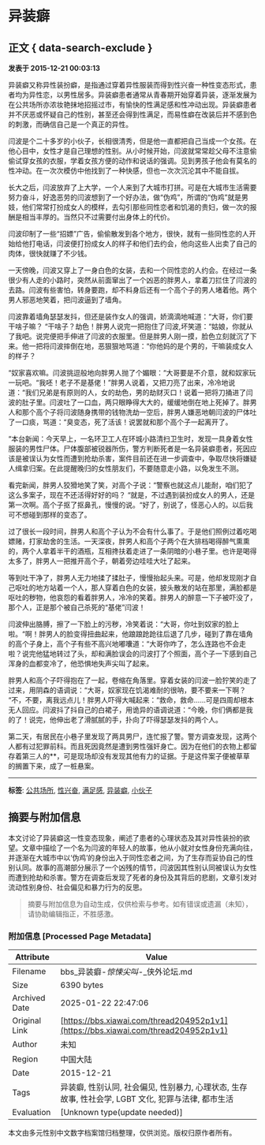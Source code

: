 # 异装癖

## 正文 { data-search-exclude }


**发表于 2015-12-21 00:03:13**

异装癖又称异性装扮癖，是指通过穿着异性服装而得到性兴奋一种性变态形式，患者均为异性恋，以男性居多。异装癖患者通常从青春期开始穿着异装，逐渐发展为在公共场所亦浓妆艳抹地招摇过市，有愉快的性满足感和性冲动出现。异装癖患者并不厌恶或怀疑自己的性别，甚至还会得到性满足，而易性癖在改装后并不感到色的刺激，而确信自己是一个真正的异性。

闫波是个二十多岁的小伙子，长相很清秀，但是他一直都把自己当成一个女孩。在他心目中，女性才是自己理想的性别。从小时候开始，闫波就常常趁父母不注意偷偷试穿女孩的衣服，学着女孩方便的动作和说话的强调。见到男孩子他会有莫名的性冲动。在一次次模仿中他找到了一种快感，但也一次次沉沦其中不能自拔。

长大之后，闫波放弃了上大学，一个人来到了大城市打拼。可是在大城市生活需要努力奋斗，好逸恶劳的闫波想到了一个好办法，做“伪鸡”，所谓的“伪鸡”就是男妓，他们常常打扮成女人的模样，去勾引那些同性恋者和饥渴的贵妇，做一次的报酬是相当丰厚的。当然只不过需要付出身体上的代价。

闫波印制了一些“招嫖”广告，偷偷散发到各个地方，很快，就有一些同性恋的人开始给他打电话，闫波便打扮成女人的样子和他们去约会，他向这些人出卖了自己的肉体，很快就赚了不少钱。

一天傍晚，闫波又穿上了一身白色的女装，去和一个同性恋的人约会。在经过一条很少有人走的小路时，突然从前面窜出了一个凶恶的胖男人，拿着刀拦住了闫波的去路。闫波有些害怕，转身要跑，却不料身后还有一个高个子的男人堵着他。两个男人邪恶地笑着，把闫波逼到了墙角。

闫波靠着墙角瑟瑟发抖，但还是装作女人的强调，娇滴滴地喊道：“大哥，你们要干啥子嘛？ “干啥子？劫色！胖男人说完一把抱住了闫波,坏笑道：“姑娘，你就从了我吧。说完便把手伸进了闫波的衣服里。但是胖男人刚一摸，脸色立刻就沉了下来。他一把将闫波摔倒在地，恶狠狠地骂道：“你他妈的是个男的，干嘛装成女人的样子？

“奴家喜欢嘛。闫波挑逗般地向胖男人抛了个媚眼：“大哥要是不介意，就和奴家玩一玩吧。“我呸！老子不是基佬！”胖男人说着，又把刀亮了出来，冷冷地说道：“我们兄弟是有原则的人，女的劫色，男的劫财灭口！说着一把将刀捅进了闫波的肚子里。闫波吐了一口血，两只眼睁得大大的，缓缓地倒在地上死掉了。胖男人和那个高个子将闫波随身携带的钱物洗劫一空后，胖男人嫌恶地朝闫波的尸体吐了一口痰，骂道：“臭变态，死了活该！说罢就和那个高个子一起离开了。

“本台新闻：今天早上，一名环卫工人在环城小路清扫卫生时，发现一具身着女性服装的男性尸体。尸体腹部被锐器所伤，警方判断死者是一名异装癖患者，死因应该是被误认为女性而遭到抢劫杀害，案件目前还在进一步调查中，争取尽快将嫌疑人缉拿归案。在此提醒晚归的女性朋友们，不要随意走小路，以免发生不测。

看完新闻，胖男人狡猾地笑了笑，对高个子说：“警察也就这点儿能耐，咱们犯了这么多案子，现在不还活得好好的吗？ “就是，不过遇到装扮成女人的男人，还是第一次啊。高个子抠了抠鼻孔，慢慢的说。“好了，别说了，怪恶心人的。以后我可不想碰到那样的变态了。

过了很长一段时间，胖男人和高个子认为不会有什么事了。于是他们照例过着吃喝嫖赌，打家劫舍的生活。一天深夜，胖男人和高个子两个在大排档喝得醉气熏熏的，两个人拿着半干的酒瓶，互相搀扶着走进了一条阴暗的小巷子里。也许是喝得太多了，胖男人一把推开高个子，朝着旁边哇哇大吐了起来。

等到吐干净了，胖男人无力地揉了揉肚子，慢慢抬起头来。可是，他却发现刚才自己呕吐的地方站着一个人，那人穿着白色的女装，披头散发的站在那里，满脸都是呕吐的秽物，他哀怨的看着胖男人，冷冷的笑着。胖男人的醉意一下子被吓没了，那个人，正是那个被自己杀死的“基佬”闫波！

闫波伸出胳膊，擦了一下脸上的污秽，冷笑着说：“大哥，你吐到奴家的脸上啦。“啊！胖男人的脸变得扭曲起来，他踉踉跄跄往后退了几步，碰到了靠在墙角的高个子身上，高个子有些不高兴地嘟囔道：“大哥你咋了，怎么连路也不会走啦？说完他猛地转过了头，却和满脸误会的闫波打了个照面，高个子一下感到自己浑身的血都变冷了，他恐惧地失声尖叫了起来。

胖男人和高个子吓得抱在了一起，卷缩在角落里。穿着女装的闫波一脸狞笑的走了过来，用阴森的语调说：“大哥，奴家现在饥渴难耐的很呐，要不要来一下啊？ “不，不要，离我远点儿！胖男人吓得大喊起来：“救命，救命……可是四周却根本无人回应。闫波抖了抖自己的白裙子，用诡异的语调说道：“今晚，你们俩都是我的了！说完，他伸出老了滑腻腻的手，扑向了吓得瑟瑟发抖的两个人。

第二天，有居民在小巷子里发现了两具男尸，连忙报了警。警方调查发现，这两个人都有过犯罪前科。而且死因竟然是遭到男性强奸身亡。因为在他们的衣物上都留存着第三人的**，可是现场却没有发现其他有力的证据。于是这件案子便被草草的搁置下来，成了一桩悬案。

---

**标签**: [公共场所](misc.php?mod=tag&id=402 "公共场所"), [性兴奋](misc.php?mod=tag&id=12752 "性兴奋"), [满足感](misc.php?mod=tag&id=8781 "满足感"), [异装癖](misc.php?mod=tag&id=12753 "异装癖"), [小伙子](misc.php?mod=tag&id=187 "小伙子")
<!-- tcd_original_link https://bbs.xiawai.com/thread204952p1v1 -->


## 摘要与附加信息

<!-- tcd_abstract -->
本文讨论了异装癖这一性变态现象，阐述了患者的心理状态及其对异性装扮的欲望。文章中描绘了一个名为闫波的年轻人的故事，他从小就对女性身份充满向往，并逐渐在大城市中以‘伪鸡’的身份出入于同性恋者之间，为了生存而妥协自己的性别认同。故事的高潮部分展示了一个凶残的情节，闫波因其性别认同被误认为女性而遭到抢劫和杀害。警方在调查后发现了死者的身份及其背后的悲剧，文章引发对流动性别身份、社会偏见和暴力行为的反思。
<!-- tcd_abstract_end -->

> 摘要与附加信息为自动生成，仅供检索与参考。如有错误或遗漏（未知），请协助编辑指正，不胜感激。

### 附加信息 [Processed Page Metadata]

| Attribute       | Value                                  |
|-----------------|----------------------------------------|
| Filename        | bbs_异装癖-_惊悚尖叫_-_侠外论坛.md                             |
| Size            | 6390 bytes                           |
| Archived Date   | 2025-01-22 22:47:06                             |
| Original Link   | [https://bbs.xiawai.com/thread204952p1v1](https://bbs.xiawai.com/thread204952p1v1)                       |
| Author          | 未知                               |
| Region          | 中国大陆                               |
| Date            | 2015-12-21                                 |
| Tags            | 异装癖, 性别认同, 社会偏见, 性别暴力, 心理状态, 生存故事, 性社会学,  LGBT 文化, 犯罪与法律, 都市生活                                 |
| Evaluation            | [Unknown type(update needed)]                                 |
<!-- tcd_table_end -->

本文由多元性别中文数字档案馆归档整理，仅供浏览。版权归原作者所有。
